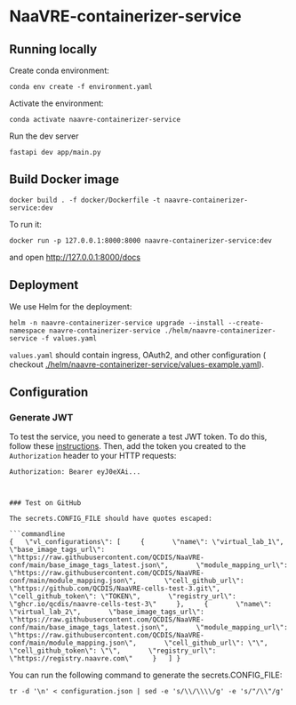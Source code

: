 # NaaVRE-containerizer-service

## Running locally

Create conda environment:

```shell
conda env create -f environment.yaml
```

Activate the environment:

```shell
conda activate naavre-containerizer-service
```

Run the dev server

```shell
fastapi dev app/main.py
```

## Build Docker image

```shell
docker build . -f docker/Dockerfile -t naavre-containerizer-service:dev
```

To run it:

```shell
docker run -p 127.0.0.1:8000:8000 naavre-containerizer-service:dev
```

and open http://127.0.0.1:8000/docs

## Deployment

We use Helm for the deployment:

```shell
helm -n naavre-containerizer-service upgrade --install --create-namespace naavre-containerizer-service ./helm/naavre-containerizer-service -f values.yaml
```

`values.yaml` should contain ingress, OAuth2, and other configuration (
checkout [./helm/naavre-containerizer-service/values-example.yaml](./helm/naavre-containerizer-service/values-example.yaml)).

## Configuration

### Generate JWT

To test the service, you need to generate a test JWT token. To do this, follow these [instructions](https://github.com/NaaVRE/NaaVRE-architecture/blob/main/overview.md#fake-authentication-mode-development-and-testing).
Then, add the token you created to the `Authorization` header to your HTTP requests:

```http
Authorization: Bearer eyJ0eXAi...
```

```shell


### Test on GitHub

The secrets.CONFIG_FILE should have quotes escaped:

```commandline
{   \"vl_configurations\": [     {       \"name\": \"virtual_lab_1\",       \"base_image_tags_url\": \"https://raw.githubusercontent.com/QCDIS/NaaVRE-conf/main/base_image_tags_latest.json\",       \"module_mapping_url\": \"https://raw.githubusercontent.com/QCDIS/NaaVRE-conf/main/module_mapping.json\",       \"cell_github_url\": \"https://github.com/QCDIS/NaaVRE-cells-test-3.git\",       \"cell_github_token\": \"TOKEN\",       \"registry_url\": \"ghcr.io/qcdis/naavre-cells-test-3\"     },     {       \"name\": \"virtual_lab_2\",       \"base_image_tags_url\": \"https://raw.githubusercontent.com/QCDIS/NaaVRE-conf/main/base_image_tags_latest.json\",       \"module_mapping_url\": \"https://raw.githubusercontent.com/QCDIS/NaaVRE-conf/main/module_mapping.json\",       \"cell_github_url\": \"\",       \"cell_github_token\": \"\",       \"registry_url\": \"https://registry.naavre.com\"     }   ] }
```

You can run the following command to generate the secrets.CONFIG_FILE:

```shell
tr -d '\n' < configuration.json | sed -e 's/\\/\\\\/g' -e 's/"/\\"/g'
```